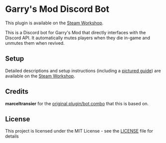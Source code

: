 # Garry's Mod Discord Bot

This plugin is available on the [Steam Workshop](https://steamcommunity.com/sharedfiles/filedetails/?id=1908490932).

This is a Discord bot for Garry's Mod that directly interfaces with the Discord API.
It automatically mutes players when they die in-game and unmutes them when revived.

## Setup
Detailed descriptions and setup instructions (including a [pictured guide](https://steamcommunity.com/sharedfiles/filedetails/?id=1928099656)) are available on the [Steam Workshop](https://steamcommunity.com/sharedfiles/filedetails/?id=1908490932).

## Credits
**marceltransier** for the [original plugin/bot combo](https://github.com/marceltransier/ttt_discord_bot) that this is based on.

## License
This project is licensed under the MIT License - see the [LICENSE](LICENSE) file for details

